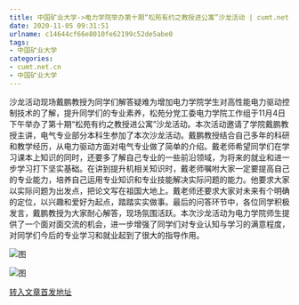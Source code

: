 ```yaml
---
title: 中国矿业大学->电力学院举办第十期“松苑有约之教授进公寓”沙龙活动 | cumt.net.cn
date: 2020-11-05 09:31:51
urlname: c14644cf66e8010fe62199c52de5abe0
tags: 
- 中国矿业大学
categories:
- cumt.net.cn
- 中国矿业大学
---
```

沙龙活动现场戴鹏教授为同学们解答疑难为增加电力学院学生对高性能电力驱动控制技术的了解，提升同学们的专业素养，松苑分党工委电力学院工作组于11月4日下午举办了第十期“松苑有约之教授进公寓”沙龙活动。本次活动邀请了学院戴鹏教授主讲，电气专业部分本科生参加了本次沙龙活动。戴鹏教授结合自己多年的科研和教学经历，从电力驱动方面对电气专业做了简单的介绍。戴老师希望同学们在学习课本上知识的同时，还要多了解自己专业的一些前沿领域，为将来的就业和进一步学习打下坚实基础。在讲到提升机相关知识时，戴老师嘱咐大家一定要提高自己的专业能力，培养自己运用专业知识和专业技能解决实际问题的能力。他要求大家以实际问题为出发点，把论文写在祖国大地上。戴老师还要求大家对未来有个明确的定位，以兴趣和爱好为起点，踏踏实实做事。最后的问答环节中，各位同学积极发言，戴鹏教授为大家耐心解答，现场氛围活跃。本次沙龙活动为电力学院师生提供了一个面对面交流的机会，进一步增强了同学们对专业认知与学习的满意程度，对同学们今后的专业学习和就业起到了很大的指导作用。

![图](http://xwzx.cumt.edu.cn/_upload/article/images/a1/dd/3e2f86f54c30ab949a67678f069b/b361ec5c-aafc-46b2-9580-fdb8765eaf13.png)

![图](http://xwzx.cumt.edu.cn/_upload/article/images/a1/dd/3e2f86f54c30ab949a67678f069b/6714b7d8-7c48-4d86-90b0-6f575ee17a7f.png)

[转入文章首发地址](http://xwzx.cumt.edu.cn/d9/aa/c523a580010/page.htm)